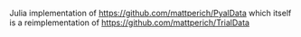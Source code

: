 Julia implementation of https://github.com/mattperich/PyalData which itself is a reimplementation of https://github.com/mattperich/TrialData

